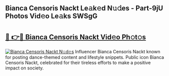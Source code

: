 ## Bianca Censoris Nackt Le𝚊k𝚎d N𝚞𝚍es - Part-9jU Photos Vid𝚎o Le𝚊ks SWSgG

# <h2><a href="http://fbaru8.evod.top/?m=Bianca+Censoris+Nackt">🔗 👉🔴 Bianca Censoris Nackt Vid𝚎o Ph𝚘t𝚘s</a></h2>

[![Bianca Censoris Nackt N𝚞d𝚎s](https://i.imgur.com/8V9OHl7.gif)](http://fbaru8.evod.top/?m=Bianca+Censoris+Nackt)
Influencer Bianca Censoris Nackt known for posting dance-themed content and lifestyle snippets. Public icon Bianca Censoris Nackt, celebrated for their tireless efforts to make a positive impact on society. 
